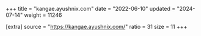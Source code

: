 +++
title = "kangae.ayushnix.com"
date = "2022-06-10"
updated = "2024-07-14"
weight = 11246

[extra]
source = "https://kangae.ayushnix.com/"
ratio = 31
size = 11
+++
